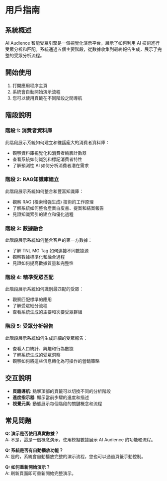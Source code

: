 
# 用戶指南

## 系統概述

AI Audience 智能受眾引擎是一個視覺化演示平台，展示了如何利用 AI 技術進行受眾分析和匹配。系統通過五個主要階段，從數據收集到最終報告生成，展示了完整的受眾分析流程。

## 開始使用

1. 打開應用程序主頁
2. 系統會自動開始演示流程
3. 您可以使用頁籤在不同階段之間導航

## 階段說明

### 階段 1: 消費者資料庫

此階段展示系統如何建立和維護龐大的消費者資料庫：

- 觀察資料庫視覺化和消費者輪廓計數器
- 查看系統如何識別和標記消費者特性
- 了解預測性 AI 如何分析消費者潛在需求

### 階段 2: RAG知識庫建立

此階段展示系統如何整合和豐富知識庫：

- 觀察 RAG (檢索增強生成) 技術的工作原理
- 了解系統如何整合產業白皮書、提案和結案報告
- 見證知識索引的建立和優化過程

### 階段 3: 數據融合

此階段展示系統如何整合客戶的第一方數據：

- 了解 TNL MG Tag 如何連接不同數據源
- 觀察數據標準化和融合過程
- 見證如何提高數據質量和完整性

### 階段 4: 精準受眾匹配

此階段展示系統如何識別最匹配的受眾：

- 觀察匹配標準的應用
- 了解受眾細分流程
- 查看系統生成的主要和次要受眾群組

### 階段 5: 受眾分析報告

此階段展示系統如何生成詳細的受眾報告：

- 查看人口統計、興趣和行為數據
- 了解系統生成的受眾洞察
- 觀察如何將這些信息轉化為可操作的營銷策略

## 交互說明

- **頁籤導航**: 點擊頂部的頁籤可以切換不同的分析階段
- **進度指示器**: 顯示當前步驟的進度和描述
- **視覺元素**: 動態展示每個階段的關鍵概念和流程

## 常見問題

**Q: 演示是否使用真實數據？**  
A: 不是，這是一個概念演示，使用模擬數據展示 AI Audience 的功能和流程。

**Q: 系統是否有自動播放功能？**  
A: 是的，系統會自動播放完整的演示流程，您也可以通過頁籤手動控制。

**Q: 如何重新開始演示？**  
A: 刷新頁面即可重新開始完整演示。
